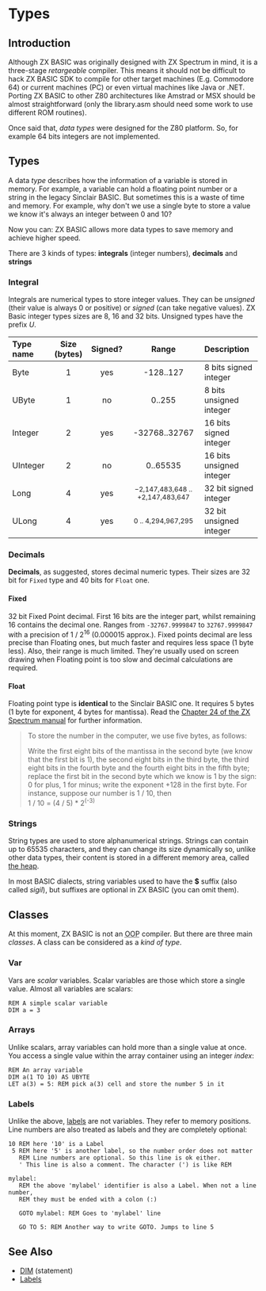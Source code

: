 # Types

## Introduction

Although ZX BASIC was originally designed with ZX Spectrum in mind, it is a three-stage _retargeable_ compiler. This means it should not be difficult to hack ZX BASIC SDK to compile for other target machines (E.g. Commodore 64) or current machines (PC) or even virtual machines like Java or .NET. Porting ZX BASIC to other Z80 architectures like Amstrad or MSX should be almost straightforward (only the library.asm should need some work to use different ROM routines).

Once said that, _data types_ were designed for the Z80 platform. So, for example 64 bits integers are not implemented.

## Types

A data _type_ describes how the information of a variable is stored in memory.
For example, a variable can hold a floating point number or a string in the legacy
Sinclair BASIC. But sometimes this is a waste of time and memory.
For example, why don't we use a single byte to store a value we know it's always
an integer between 0 and 10?

Now you can: ZX BASIC allows more data types
to save memory and achieve higher speed.

There are 3 kinds of types: **integrals** (integer numbers), **decimals** and **strings**

### Integral
Integrals are numerical types to store integer values.
They can be _unsigned_ (their value is always 0 or positive) or _signed_ (can take negative values).
ZX Basic integer types sizes are 8, 16 and 32 bits. Unsigned types have the prefix _U_.


| Type name | Size (bytes) | Signed? |                      Range                      | Description              |
|:----------|:------------:|:-------:|:-----------------------------------------------:|:-------------------------|
| Byte      |      1       |   yes   |                    -128..127                    | 8 bits signed integer    |
| UByte     |      1       |   no    |                     0..255                      | 8 bits unsigned integer  |
| Integer   |      2       |   yes   |                  -32768..32767                  | 16 bits signed integer   |
| UInteger  |      2       |   no    |                    0..65535                     | 16 bits unsigned integer |
| Long      |      4       |   yes   | <small>−2,147,483,648 .. +2,147,483,647</small> | 32 bit signed integer    |
| ULong     |      4       |   yes   |        <small>0 .. 4,294,967,295</small>        | 32 bit unsigned integer  |


### Decimals
**Decimals**, as suggested, stores decimal numeric types.
Their sizes are 32 bit for `Fixed` type and 40 bits for `Float` one.

#### Fixed
32 bit Fixed Point decimal. First 16 bits are the integer part, whilst remaining 16 contains the decimal one.
Ranges from `-32767.9999847` to `32767.9999847` with a precision of 1 / 2<sup>16</sup> (0.000015 approx.).
Fixed points decimal are less precise than Floating ones, but much faster and requires
less space (1 byte less). Also, their range is much limited.
They're usually used on screen drawing when Floating point is too slow and decimal
calculations are required.

#### Float
Floating point type is **identical** to the Sinclair BASIC one.
It requires 5 bytes (1 byte for exponent, 4 bytes for mantissa).
Read the [Chapter 24 of the ZX Spectrum manual](http://www.worldofspectrum.org/ZXBasicManual/zxmanchap24.html)
for further information.

>To store the number in the computer, we use five bytes, as follows:
>
> Write the first eight bits of the mantissa in the second byte (we know that the first bit is 1), the second eight bits in the third byte, the third eight bits in the fourth byte and the fourth eight bits in the fifth byte;
> replace the first bit in the second byte which we know is 1 by the sign: 0 for plus, 1 for minus;
> write the exponent +128 in the first byte. For instance, suppose our number is 1 / 10, then<br/>
> 1 / 10 = (4 / 5) * 2<sup>(-3)</sup>

### Strings

String types are used to store alphanumerical strings.
Strings can contain up to 65535 characters, and they can change its size dynamically so, unlike other data types, their content is stored in a different memory area, called [the heap](memory_heap.md).

In most BASIC dialects, string variables used to have the **$** suffix (also called _sigil_), but suffixes are optional in ZX BASIC (you can omit them).

## Classes

At this moment, ZX BASIC is not an <abbr title="Object Oriented Programming">OOP</abbr> compiler. But there are three main _classes_. A class can be considered as a _kind of type_.

### Var

Vars are _scalar_ variables. Scalar variables are those which store a single value.
Almost all variables are scalars:

```basic
REM A simple scalar variable
DIM a = 3
```

### Arrays

Unlike scalars, array variables can hold more than a single value at once.
You access a single value within the array container using an integer _index_:

```basic
REM An array variable
DIM a(1 TO 10) AS UBYTE
LET a(3) = 5: REM pick a(3) cell and store the number 5 in it
```

### Labels

Unlike the above, [labels](labels.md) are not variables.
They refer to memory positions. Line numbers are also treated as labels and they are completely optional:


```basic
10 REM here '10' is a Label
 5 REM here '5' is another label, so the number order does not matter
   REM Line numbers are optional. So this line is ok either.
   ' This line is also a comment. The character (') is like REM

mylabel:
   REM the above 'mylabel' identifier is also a Label. When not a line number,
   REM they must be ended with a colon (:)

   GOTO mylabel: REM Goes to 'mylabel' line

   GO TO 5: REM Another way to write GOTO. Jumps to line 5
```

## See Also
* [DIM](dim.md) (statement)
* [Labels](labels.md)
